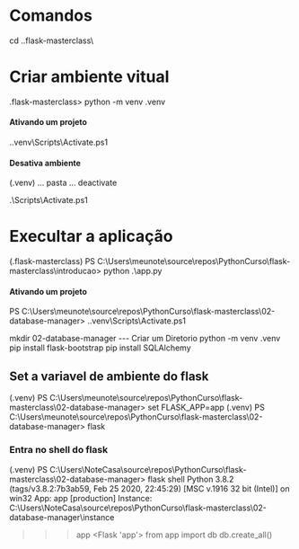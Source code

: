 # Comandos 
 cd .\.flask-masterclass\

# Criar ambiente vitual
.flask-masterclass> python -m venv .venv
#### Ativando um projeto
 .\.venv\Scripts\Activate.ps1
#### Desativa ambiente
(.venv) ... pasta ... deactivate


 .\Scripts\Activate.ps1   

# Execultar a aplicação
 (.flask-masterclass) PS C:\Users\meunote\source\repos\PythonCurso\flask-masterclass\introducao> python .\app.py

#### Ativando um projeto
PS C:\Users\meunote\source\repos\PythonCurso\flask-masterclass\02-database-manager> .\.venv\Scripts\Activate.ps1

 mkdir 02-database-manager --- Criar um Diretorio
 python -m venv .venv
 pip install flask-bootstrap
 pip install SQLAlchemy

## Set a variavel de ambiente do flask
(.venv) PS C:\Users\meunote\source\repos\PythonCurso\flask-masterclass\02-database-manager> set FLASK_APP=app
(.venv) PS C:\Users\meunote\source\repos\PythonCurso\flask-masterclass\02-database-manager> flask
### Entra no shell do flask
(.venv) PS C:\Users\NoteCasa\source\repos\PythonCurso\flask-masterclass\02-database-manager> flask shell
Python 3.8.2 (tags/v3.8.2:7b3ab59, Feb 25 2020, 22:45:29) [MSC v.1916 32 bit (Intel)] on win32
App: app [production]
Instance: C:\Users\NoteCasa\source\repos\PythonCurso\flask-masterclass\02-database-manager\instance
>>> app
<Flask 'app'>
>>> from app import db
>>> db.create_all()
>>>

